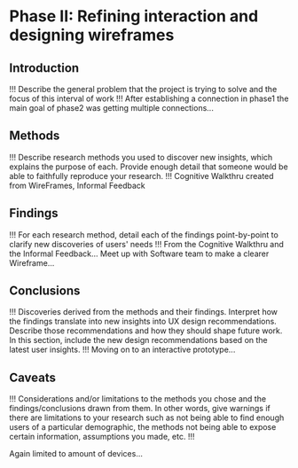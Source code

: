 # Phase II: Refining interaction and designing wireframes

## Introduction

!!! Describe the general problem that the project is trying to solve and the focus of this interval of work !!!
After establishing a connection in phase1 the main goal of phase2 was getting multiple connections...

## Methods

!!! Describe research methods you used to discover new insights, which explains the purpose of each. Provide enough detail that someone would be able to faithfully reproduce your research. !!!
Cognitive Walkthru created from WireFrames, Informal Feedback


## Findings

!!! For each research method, detail each of the findings point-by-point to clarify new discoveries of users' needs !!!
From the Cognitive Walkthru and the Informal Feedback...
Meet up with Software team to make a clearer Wireframe...

## Conclusions

!!! Discoveries derived from the methods and their findings. Interpret how the findings translate into new insights into UX design recommendations. Describe those recommendations and how they should shape future work. In this section, include the new design recommendations based on the latest user insights. !!!
Moving on to an interactive prototype...

## Caveats

!!! Considerations and/or limitations to the methods you chose and the findings/conclusions drawn from them. In other words, give warnings if there are limitations to your research such as not being able to find enough users of a particular demographic, the methods not being able to expose certain information, assumptions you made, etc. !!!

Again limited to amount of devices...
